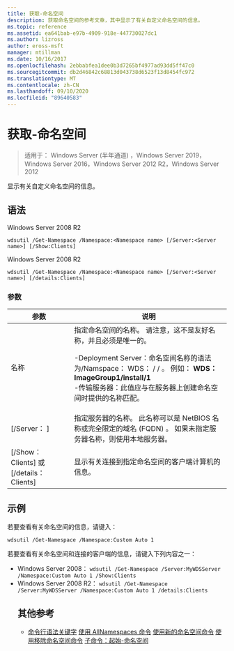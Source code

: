 ```yaml
---
title: 获取-命名空间
description: 获取命名空间的参考文章，其中显示了有关自定义命名空间的信息。
ms.topic: reference
ms.assetid: ea641bab-e97b-4909-918e-447730027dc1
ms.author: lizross
author: eross-msft
manager: mtillman
ms.date: 10/16/2017
ms.openlocfilehash: 2ebbabfea1dee0b3d7265bf4977ad93dd5ff47c0
ms.sourcegitcommit: db2d46842c68813d043738d6523f13d8454fc972
ms.translationtype: MT
ms.contentlocale: zh-CN
ms.lasthandoff: 09/10/2020
ms.locfileid: "89640583"
---
```

# <a name="get-namespace"></a>获取-命名空间

> 适用于： Windows Server (半年通道) ，Windows Server 2019，Windows Server 2016，Windows Server 2012 R2，Windows Server 2012

显示有关自定义命名空间的信息。

## <a name="syntax"></a>语法
Windows Server 2008 R2
```
wdsutil /Get-Namespace /Namespace:<Namespace name> [/Server:<Server name>] [/Show:Clients]
```
Windows Server 2008 R2
```
wdsutil /Get-Namespace /Namespace:<Namespace name> [/Server:<Server name>] [/details:Clients]
```
### <a name="parameters"></a>参数

|               参数               |                                                                                                                                                                                         说明                                                                                                                                                                                          |
|---------------------------------------|----------------------------------------------------------------------------------------------------------------------------------------------------------------------------------------------------------------------------------------------------------------------------------------------------------------------------------------------------------------------------------------------|
|      名称<Namespace name>      | 指定命名空间的名称。 请注意，这不是友好名称，并且必须是唯一的。<p>-Deployment Server：命名空间名称的语法为/Namspace： WDS： <ImageGroup> / <ImageName> / <Index> 。 例如： **WDS： ImageGroup1/install/1**<br />-传输服务器：此值应与在服务器上创建命名空间时提供的名称匹配。 |
|        [/Server： <Server name> ]        |                                                                                                             指定服务器的名称。 此名称可以是 NetBIOS 名称或完全限定的域名 (FQDN) 。 如果未指定服务器名称，则使用本地服务器。                                                                                                              |
| [/Show： Clients] 或 [/details： Clients] |                                                                                                                                                  显示有关连接到指定命名空间的客户端计算机的信息。                                                                                                                                                  |

## <a name="examples"></a>示例
若要查看有关命名空间的信息，请键入：
```
wdsutil /Get-Namespace /Namespace:Custom Auto 1
```
若要查看有关命名空间和连接的客户端的信息，请键入下列内容之一：
- Windows Server 2008： `wdsutil /Get-Namespace /Server:MyWDSServer /Namespace:Custom Auto 1 /Show:Clients`
- Windows Server 2008 R2： `wdsutil /Get-Namespace /Server:MyWDSServer /Namespace:Custom Auto 1 /details:Clients`
  ## <a name="additional-references"></a>其他参考
  - [命令行语法关键字](command-line-syntax-key.md) 
  [使用 AllNamespaces 命令](using-the-get-allnamespaces-command.md) 
  [使用新的命名空间命令](using-the-new-namespace-command.md) 
  [使用移除命名空间命令](using-the-remove-namespace-command.md) 
  [子命令：起始-命名空间](subcommand-start-namespace.md)

